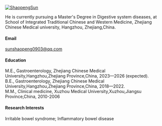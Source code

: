 

[![ShaopengSun](https://img.shields.io/badge/ShaopengSun-github-blue?logo=github)](https://github.com/ShaopengSun)

He is currently pursuing a Master's Degree in Digestive system diseases, at School of Integrated Traditional Chinese and Western Medicine, Zhejiang Chinese Medical university, Hangzhou, Zhejiang,China.

#### Email
sunshaopeng0903@qq.com

#### Education
M.E., Gastroenterology,  Zhejiang Chinese Medical University,Hangzhou,Zhejiang Province,China, 2023—2026 (expected).\
B.E., Gastroenterology,  Zhejiang Chinese Medical University,Hangzhou,Zhejiang Province,China, 2018—2022.\
M.M., Clinical medicine, Xuzhou Medical University,Xuzhou,Jiangsu Province,China, 2010-2006
#### Research Interests
Irritable bowel syndrome; Inflammatory bowel disease

